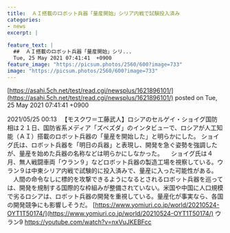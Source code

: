 ```yaml
---
title:  ＡＩ搭載のロボット兵器「量産開始」シリア内戦で試験投入済み  
categories:
- news
excerpt: |
  
feature_text: |
  ##  ＡＩ搭載のロボット兵器「量産開始」シリ...
  Tue, 25 May 2021 07:41:41  +0900
feature_image: "https://picsum.photos/2560/600?image=733"
image: "https://picsum.photos/2560/600?image=733"
---
```


[https://asahi.5ch.net/test/read.cgi/newsplus/1621896101/](https://asahi.5ch.net/test/read.cgi/newsplus/1621896101/)
posted on Tue, 25 May 2021 07:41:41  +0900

<!--more-->

2021/05/25 00:13 　【モスクワ＝工藤武人】ロシアのセルゲイ・ショイグ国防相は２１日、国防省系メディア「ズベズダ」のインタビューで、ロシアが人工知能（ＡＩ）搭載のロボット兵器の「量産を開始した」と明らかにした。 ショイグ氏は、ロボット兵器を「明日の兵器」と表現し、開発を急ぐ姿勢を強調したが、量産を始めた兵器の名称などは明らかにしなかった。 　ショイグ氏は４月、無人戦闘車両「ウラン９」などロボット兵器の製造工場を視察している。ウラン９は中東シリア内戦で試験的に投入済みで、量産に入った可能性がある。 　人間の命令なしに標的を攻撃できるようになるとされるロボット兵器を巡っては、開発を規制する国際的な枠組みが整備されていない。米国や中国に人口規模で劣るロシアは、ロボット兵器の開発を重視している。量産化が事実なら、各国の開発競争にも影響しそうだ。 [https://www.yomiuri.co.jp/world/20210524-OYT1T50174/](https://www.yomiuri.co.jp/world/20210524-OYT1T50174/) ウラン9 https://youtube.com/watch?v=nxVuJKEBFcc
